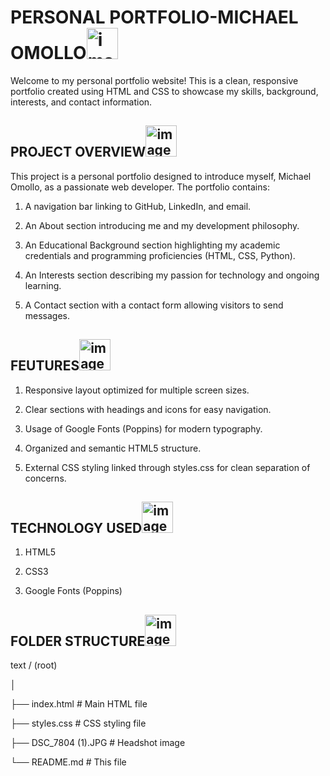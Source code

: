# PERSONAL PORTFOLIO-MICHAEL OMOLLO<img width="50" height="50" alt="image" src="https://github.com/user-attachments/assets/ab583cb8-7cc1-4906-80db-345abddf2226" />


Welcome to my personal portfolio website! This is a clean, responsive portfolio created using HTML and CSS to showcase my skills, background, interests, and contact information.
##  PROJECT OVERVIEW<img width="50" height="50" alt="image" src="https://github.com/user-attachments/assets/10c763be-788a-4814-b8ee-e35888126926" />


This project is a personal portfolio designed to introduce myself, Michael Omollo, as a passionate web developer. The portfolio contains:

 1. A navigation bar linking to GitHub, LinkedIn, and email.

 2. An About section introducing me and my development philosophy.

 3. An Educational Background section highlighting my academic credentials and programming proficiencies (HTML, CSS, Python).

 4. An Interests section describing my passion for technology and ongoing learning.

 5. A Contact section with a contact form allowing visitors to send messages.

##  FEUTURES<img width="50" height="50" alt="image" src="https://github.com/user-attachments/assets/ef05d9cb-7baa-4d89-ae90-379f4c29fb1a" />


 1. Responsive layout optimized for multiple screen sizes.

 2. Clear sections with headings and icons for easy navigation.

 3. Usage of Google Fonts (Poppins) for modern typography.

 4. Organized and semantic HTML5 structure.

 5. External CSS styling linked through styles.css for clean separation of concerns.


##  TECHNOLOGY USED<img width="50" height="50" alt="image" src="https://github.com/user-attachments/assets/4be4c53c-8219-447a-b235-fa8160b354c0" />

 1. HTML5

 2. CSS3

 3. Google Fonts (Poppins)

##  FOLDER STRUCTURE<img width="50" height="50" alt="image" src="https://github.com/user-attachments/assets/847ded5c-63f1-4b4d-811c-ac2d9c54fb65" />


text
/ (root)

│

├── index.html        # Main HTML file

├── styles.css        # CSS styling file

├── DSC_7804 (1).JPG  # Headshot image

└── README.md         # This file

